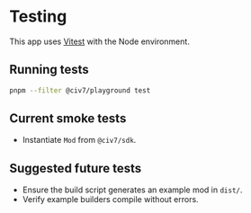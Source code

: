 # Testing

This app uses [Vitest](https://vitest.dev/) with the Node environment.

## Running tests

```bash
pnpm --filter @civ7/playground test
```

## Current smoke tests

- Instantiate `Mod` from `@civ7/sdk`.

## Suggested future tests

- Ensure the build script generates an example mod in `dist/`.
- Verify example builders compile without errors.

